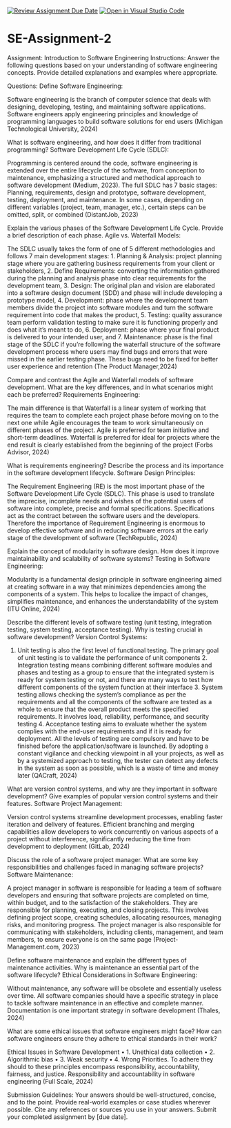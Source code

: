 [![Review Assignment Due Date](https://classroom.github.com/assets/deadline-readme-button-24ddc0f5d75046c5622901739e7c5dd533143b0c8e959d652212380cedb1ea36.svg)](https://classroom.github.com/a/-ucQIGTc)
[![Open in Visual Studio Code](https://classroom.github.com/assets/open-in-vscode-718a45dd9cf7e7f842a935f5ebbe5719a5e09af4491e668f4dbf3b35d5cca122.svg)](https://classroom.github.com/online_ide?assignment_repo_id=15213736&assignment_repo_type=AssignmentRepo)
# SE-Assignment-2
Assignment: Introduction to Software Engineering
Instructions:
Answer the following questions based on your understanding of software engineering concepts. Provide detailed explanations and examples where appropriate.

Questions:
Define Software Engineering:

Software engineering is the branch of computer science that deals with designing, developing, testing, and maintaining software applications. Software engineers apply engineering principles and knowledge of programming languages to build software solutions for end users (Michigan Technological University, 2024)

What is software engineering, and how does it differ from traditional programming?
Software Development Life Cycle (SDLC):

Programming is centered around the code, software engineering is extended over the entire lifecycle of the software, from conception to maintenance, emphasizing a structured and methodical approach to software development (Medium, 2023). The full SDLC has 7 basic stages: Planning, requirements, design and prototype, software development, testing, deployment, and maintenance. In some cases, depending on different variables (project, team, manager, etc.), certain steps can be omitted, split, or combined (DistantJob, 2023)

Explain the various phases of the Software Development Life Cycle. Provide a brief description of each phase.
Agile vs. Waterfall Models:

The SDLC usually takes the form of one of 5 different methodologies and follows 7 main development stages: 1. Planning & Analysis: project planning stage where you are gathering business requirements from your client or stakeholders, 2. Define Requirements: converting the information gathered during the planning and analysis phase into clear requirements for the development team, 3. Design: The original plan and vision are elaborated into a software design document (SDD) and phase will include developing a prototype model, 4. Development: phase where the development team members divide the project into software modules and turn the software requirement into code that makes the product, 5. Testing: quality assurance team perform validation testing to make sure it is functioning properly and does what it’s meant to do, 6. Deployment: phase where your final product is delivered to your intended user, and 7. Maintenance: phase is the final stage of the SDLC if you’re following the waterfall structure of the software development process where users may find bugs and errors that were missed in the earlier testing phase. These bugs need to be fixed for better user experience and retention (The Product Manager,2024)

Compare and contrast the Agile and Waterfall models of software development. What are the key differences, and in what scenarios might each be preferred?
Requirements Engineering:

The main difference is that Waterfall is a linear system of working that requires the team to complete each project phase before moving on to the next one while Agile encourages the team to work simultaneously on different phases of the project. Agile is preferred for team initiative and short-term deadlines. Waterfall is preferred for ideal for projects where the end result is clearly established from the beginning of the project (Forbs Advisor, 2024)

What is requirements engineering? Describe the process and its importance in the software development lifecycle.
Software Design Principles:

The Requirement Engineering (RE) is the most important phase of the Software Development Life Cycle (SDLC). This phase is used to translate the imprecise, incomplete needs and wishes of the potential users of software into complete, precise and formal specifications. Specifications act as the contract between the software users and the developers. Therefore the importance of Requirement Engineering is enormous to develop effective software and in reducing software errors at the early stage of the development of software (TechRepublic, 2024)

Explain the concept of modularity in software design. How does it improve maintainability and scalability of software systems?
Testing in Software Engineering:

Modularity is a fundamental design principle in software engineering aimed at creating software in a way that minimizes dependencies among the components of a system. This helps to localize the impact of changes, simplifies maintenance, and enhances the understandability of the system (ITU Online, 2024)

Describe the different levels of software testing (unit testing, integration testing, system testing, acceptance testing). Why is testing crucial in software development?
Version Control Systems:

1. Unit testing is also the first level of functional testing. The primary goal of unit testing is to validate the performance of unit components 2. Integration testing means combining different software modules and phases and testing as a group to ensure that the integrated system is ready for system testing or not, and there are many ways to test how different components of the system function at their interface 3. System testing allows checking the system’s compliance as per the requirements and all the components of the software are tested as a whole to ensure that the overall product meets the specified requirements. It involves load, reliability, performance, and security testing 4. Acceptance testing aims to evaluate whether the system complies with the end-user requirements and if it is ready for deployment. All the levels of testing are compulsory and have to be finished before the application/software is launched. By adopting a constant vigilance and checking viewpoint in all your projects, as well as by a systemized approach to testing, the tester can detect any defects in the system as soon as possible, which is a waste of time and money later (QACraft, 2024) 

What are version control systems, and why are they important in software development? Give examples of popular version control systems and their features.
Software Project Management:

Version control systems streamline development processes, enabling faster iteration and delivery of features. Efficient branching and merging capabilities allow developers to work concurrently on various aspects of a project without interference, significantly reducing the time from development to deployment (GitLab, 2024)

Discuss the role of a software project manager. What are some key responsibilities and challenges faced in managing software projects?
Software Maintenance:

A project manager in software is responsible for leading a team of software developers and ensuring that software projects are completed on time, within budget, and to the satisfaction of the stakeholders. They are responsible for planning, executing, and closing projects. This involves defining project scope, creating schedules, allocating resources, managing risks, and monitoring progress. The project manager is also responsible for communicating with stakeholders, including clients, management, and team members, to ensure everyone is on the same page (Project-Management.com, 2023)

Define software maintenance and explain the different types of maintenance activities. Why is maintenance an essential part of the software lifecycle?
Ethical Considerations in Software Engineering:

Without maintenance, any software will be obsolete and essentially useless over time. All software companies should have a specific strategy in place to tackle software maintenance in an effective and complete manner. Documentation is one important strategy in software development (Thales, 2024)

What are some ethical issues that software engineers might face? How can software engineers ensure they adhere to ethical standards in their work?

Ethical Issues in Software Development • 1. Unethical data collection • 2. Algorithmic bias • 3. Weak security • 4. Wrong Priorities. To adhere they should to these principles encompass responsibility, accountability, fairness, and justice. Responsibility and accountability in software engineering (Full Scale, 2024)

Submission Guidelines:
Your answers should be well-structured, concise, and to the point.
Provide real-world examples or case studies wherever possible.
Cite any references or sources you use in your answers.
Submit your completed assignment by [due date].
